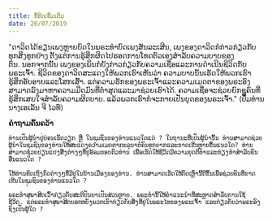 ```yaml
---
title: ຂໍ້ຄິດເພີ່ມເຕີມ
date: 26/07/2019
---
```


"ດາວິດໄດ້ຂຽນເພງຫຼາຍບົດໃນພຣະທຳບົດເພງສັນລະເສີນ, ເພງຂອງດາວິດກໍກ່າວກ່ຽວກັບທຸກສິ່ງທຸກຢ່າງ ຕັ້ງແຕ່ການຮູ້ສຶກຜິດໄປຮອດການໂທດຕົວເອງສຳລັບຄວາມບາບຂອງຕົນ. ນອກຈາກນັ້ນ ເພງຂອງເພິ່ນກໍຍັງກ່າວກ່ຽວກັບຄວາມເຊື່ອແລະການດຳເນີນຊີວິດກັບພຣະເຈົ້າ. ຊີວິດຂອງດາວິດສະແດງໃຫ້ພວກເຮົາເຫັນວ່າ ຄວາມບາບນັ້ນເຮັດໃຫ້ພວກເຮົາຮູ້ສຶກອັບອາຍແລະໂສກເສົ້າ. ແຕ່ຄວາມຮັກຂອງພຣະເຈົ້າແລະຄວາມເມດຕາຂອງພຣະອົງສາມາດລົງມາຫາຄວາມມືດມົນທີ່ຕ່ຳສຸດແລະມາຊ່ວຍເຮົາໄດ້. ຄວາມເຊື່ອຈະຊ່ວຍຍົກຊູຄົນທີ່ຮູ້ສຶກເສຍໃຈສຳລັບຄວາມຜິດບາບ. ແລ້ວພວກເຮົາກໍຈະກາຍເປັນບຸດຂອງພຣະເຈົ້າ." (ປື້ມທ່ານນາງເອເລັນ ຈີ ໄວທ໌)

**ຄຳຖາມຄົ້ນຄວ້າ**

`ທ່ານເປັນຜູ້ນຳຢູ່ບ່ອນເຮັດວຽກ ຫຼື ໃນຊຸມຊົນຂອງທ່ານແນວໃດແດ່ ? ໃນຖານະທີ່ເປັນຜູ້ນຳນັ້ນ ທ່ານສາມາດຊ່ວຍຜູ້ນຳໃນຊຸມຊົນຂອງທ່ານໃຫ້ສະແດງຄວາມເມດຕາກະລຸນາຕໍ່ຄົນທຸກຍາກແລະຂາດເຂີນຫຼາຍຂຶ້ນແນວໃດ? ທ່ານສາມາດຊ່ວຍປ່ຽນແປງສິ່ງຕ່າງໆທີ່ຢູ່ອ້ອມຮອບຕົວທ່ານ ເພື່ອເຮັດໃຫ້ຊີວິດມີຄວາມຍຸດຕິທຳແລະທ່ຽງທຳສຳລັບຄົນອື່ນແນວໃດ ?`

`ໃຫ້ທ່ານຄິດເຖິງກົດຕ່າງໆທີ່ມີຢູ່ໃນບ້ານເມືອງຂອງທ່ານ. ທ່ານສາມາດເຮັດໃຫ້ກົດເຫຼົ່ານີ້ດີຂຶ້ນເພື່ອຊ່ວຍຄົນທີ່ຂາດເຂີນໃນຊຸມຊົນຂອງທ່ານແນວໃດ ?`

`ພຣະທຳສຸພາສິດເວົ້າກ່ຽວກັບສະຕິປັນຍາເປັນສ່ວນຫຼາຍ. ພຣະທຳນີ້ໃຫ້ຄຳແນະນຳທີ່ສະຫຼາດສຳລັບການໃຊ້ຊີວິດ. ແຕ່ພຣະທຳສຸພາສິດບອກຫຍັງພວກເຮົາກ່ຽວກັບສິ່ງທີ່ຢູ່ໃນພຣະໄທຂອງພຣະເຈົ້າ ແລະກ່ຽວກັບວ່າພຣະອົງຊົງເປັນຜູ້ໃດ ?`